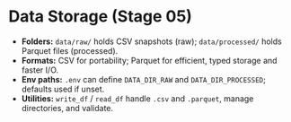 # Data Storage (Stage 05)

- **Folders:** `data/raw/` holds CSV snapshots (raw); `data/processed/` holds Parquet files (processed).
- **Formats:** CSV for portability; Parquet for efficient, typed storage and faster I/O.
- **Env paths:** `.env` can define `DATA_DIR_RAW` and `DATA_DIR_PROCESSED`; defaults used if unset.
- **Utilities:** `write_df` / `read_df` handle `.csv` and `.parquet`, manage directories, and validate.
